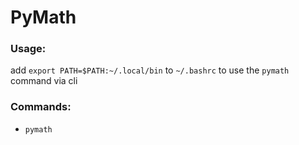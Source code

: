 # PyMath

### Usage:
add `export PATH=$PATH:~/.local/bin` to `~/.bashrc` to use the `pymath` command via cli

### Commands:
- `pymath`
